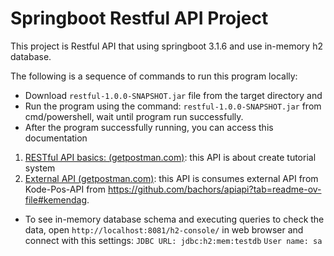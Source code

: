 # Springboot Restful API Project

This project is Restful API that using springboot 3.1.6 and use in-memory h2 database.

The following is a sequence of commands to run this program locally:
 - Download `restful-1.0.0-SNAPSHOT.jar`  file from the target directory and 
 - Run the program using the command:  `restful-1.0.0-SNAPSHOT.jar` from cmd/powershell, wait until program run successfully.
 - After the program successfully running, you can access this documentation
1. [RESTful API basics: (getpostman.com)](https://documenter.getpostman.com/view/14219981/2s9Ykq6feQ): this API is about create tutorial system
2. [External API (getpostman.com)](https://documenter.getpostman.com/view/14219981/2s9Ykq6fih): this API is consumes external API from Kode-Pos-API from https://github.com/bachors/apiapi?tab=readme-ov-file#kemendag.
- To see in-memory database schema and executing queries to check the data, open `http://localhost:8081/h2-console/` in web browser and connect with this settings: 
`JDBC URL: jdbc:h2:mem:testdb`
`User name: sa`
